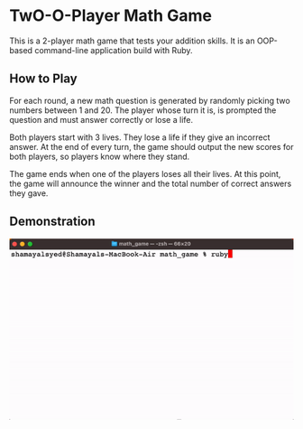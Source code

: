 # TwO-O-Player Math Game

This is a 2-player math game that tests your addition skills. It is an OOP-based command-line application build with Ruby.

## How to Play

For each round, a new math question is generated by randomly picking two numbers between 1 and 20. The player whose turn it is, is prompted the question and must answer correctly or lose a life.

Both players start with 3 lives. They lose a life if they give an incorrect answer. At the end of every turn, the game should output the new scores for both players, so players know where they stand.

The game ends when one of the players loses all their lives. At this point, the game will announce the winner and the total number of correct answers they gave.

## Demonstration

!["Demonstration of the math game."](https://github.com/Shamayal/math_game/blob/main/demo.gif)
